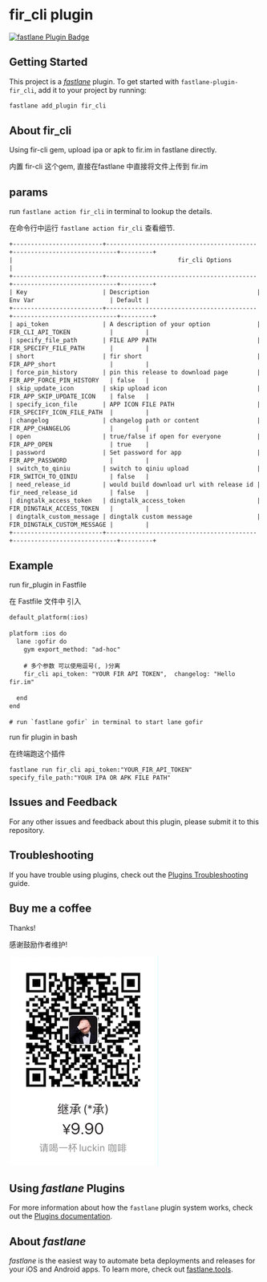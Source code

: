 # fir_cli plugin

[![fastlane Plugin Badge](https://rawcdn.githack.com/fastlane/fastlane/master/fastlane/assets/plugin-badge.svg)](https://rubygems.org/gems/fastlane-plugin-fir_cli)

## Getting Started

This project is a [_fastlane_](https://github.com/fastlane/fastlane) plugin. To get started with `fastlane-plugin-fir_cli`, add it to your project by running:

```bash
fastlane add_plugin fir_cli
```

## About fir_cli

Using fir-cli gem, upload ipa or apk to fir.im in fastlane directly.

内置 fir-cli 这个gem, 直接在fastlane 中直接将文件上传到 fir.im

## params 

run `fastlane action fir_cli` in terminal to lookup the details.

在命令行中运行 `fastlane action fir_cli` 查看细节.

```
+-------------------------+------------------------------------------+-----------------------------+---------+
|                                              fir_cli Options                                               |
+-------------------------+------------------------------------------+-----------------------------+---------+
| Key                     | Description                              | Env Var                     | Default |
+-------------------------+------------------------------------------+-----------------------------+---------+
| api_token               | A description of your option             | FIR_CLI_API_TOKEN           |         |
| specify_file_path       | FILE APP PATH                            | FIR_SPECIFY_FILE_PATH       |         |
| short                   | fir short                                | FIR_APP_short               |         |
| force_pin_history       | pin this release to download page        | FIR_APP_FORCE_PIN_HISTORY   | false   |
| skip_update_icon        | skip upload icon                         | FIR_APP_SKIP_UPDATE_ICON    | false   |
| specify_icon_file       | APP ICON FILE PATH                       | FIR_SPECIFY_ICON_FILE_PATH  |         |
| changelog               | changelog path or content                | FIR_APP_CHANGELOG           |         |
| open                    | true/false if open for everyone          | FIR_APP_OPEN                | true    |
| password                | Set password for app                     | FIR_APP_PASSWORD            |         |
| switch_to_qiniu         | switch to qiniu upload                   | FIR_SWITCH_TO_QINIU         | false   |
| need_release_id         | would build download url with release id | fir_need_release_id         | false   |
| dingtalk_access_token   | dingtalk_access_token                    | FIR_DINGTALK_ACCESS_TOKEN   |         |
| dingtalk_custom_message | dingtalk custom message                  | FIR_DINGTALK_CUSTOM_MESSAGE |         |
+-------------------------+------------------------------------------+-----------------------------+---------+
```


## Example

run fir_plugin in Fastfile

在 Fastfile 文件中 引入

```
default_platform(:ios)

platform :ios do
  lane :gofir do
    gym export_method: "ad-hoc"
    
    # 多个参数 可以使用逗号(, )分离   
    fir_cli api_token: "YOUR FIR API TOKEN",  changelog: "Hello fir.im"
    
  end
end

# run `fastlane gofir` in terminal to start lane gofir
```



run fir plugin in bash

在终端跑这个插件


```
fastlane run fir_cli api_token:"YOUR_FIR_API_TOKEN" specify_file_path:"YOUR IPA OR APK FILE PATH"
```




## Issues and Feedback

For any other issues and feedback about this plugin, please submit it to this repository.

## Troubleshooting

If you have trouble using plugins, check out the [Plugins Troubleshooting](https://docs.fastlane.tools/plugins/plugins-troubleshooting/) guide.


## Buy me a coffee

Thanks!

感谢鼓励作者维护!

![luckin](luckin_coffee.png)

## Using _fastlane_ Plugins

For more information about how the `fastlane` plugin system works, check out the [Plugins documentation](https://docs.fastlane.tools/plugins/create-plugin/).

## About _fastlane_

_fastlane_ is the easiest way to automate beta deployments and releases for your iOS and Android apps. To learn more, check out [fastlane.tools](https://fastlane.tools).
